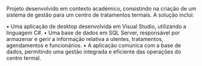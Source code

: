 Projeto desenvolvido em contexto académico, consistindo na criação de um sistema de gestão para um centro de tratamentos termais.
A solução inclui:

• Uma aplicação de desktop desenvolvida em Visual Studio, utilizando a linguagem C#.
• Uma base de dados em SQL Server, responsável por armazenar e gerir a informação relativa a utentes, tratamentos, agendamentos e funcionários.
• A aplicação comunica com a base de dados, permitindo uma gestão integrada e eficiente das operações do centro termal.

